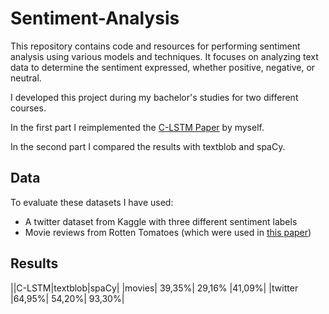# Sentiment-Analysis

This repository contains code and resources for performing sentiment analysis using various models and techniques.
It focuses on analyzing text data to determine the sentiment expressed, whether positive, negative, or neutral.

I developed this project during my bachelor's studies for two different courses.

In the first part I reimplemented the [C-LSTM Paper](https://arxiv.org/pdf/1511.08630) by myself.

In the second part I compared the results with textblob and spaCy.

## Data

To evaluate these datasets I have used:

* A twitter dataset from Kaggle with three different sentiment labels
* Movie reviews from Rotten Tomatoes (which were used in [this paper](https://aclanthology.org/D13-1170/))

## Results

||C-LSTM|textblob|spaCy|
|movies|	39,35%|	29,16%	|41,09%|
|twitter	|64,95%|	54,20%|	93,30%|

